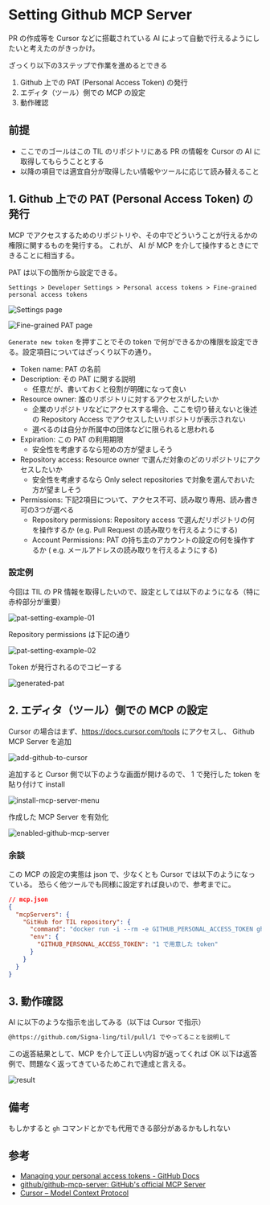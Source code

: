 # Setting Github MCP Server

PR の作成等を Cursor などに搭載されている AI によって自動で行えるようにしたいと考えたのがきっかけ。

ざっくり以下の3ステップで作業を進めるとできる

1. Github 上での PAT (Personal Access Token) の発行
2. エディタ（ツール）側での MCP の設定
3. 動作確認

## 前提

- ここでのゴールはこの TIL のリポジトリにある PR の情報を Cursor の AI に取得してもらうこととする
- 以降の項目では適宜自分が取得したい情報やツールに応じて読み替えること

## 1. Github 上での PAT (Personal Access Token) の発行

MCP でアクセスするためのリポジトリや、その中でどういうことが行えるかの権限に関するものを発行する。
これが、 AI が MCP を介して操作するときにできることに相当する。

PAT は以下の箇所から設定できる。

`Settings > Developer Settings > Personal access tokens > Fine-grained personal access tokens`

![Settings page](./assets/settings-github-mcp-server/settings-page-by-github.png)

![Fine-grained PAT page](./assets/settings-github-mcp-server/fine-grained-tokens-page.png)

`Generate new token` を押すことでその token で何ができるかの権限を設定できる。設定項目についてはざっくり以下の通り。

- Token name: PAT の名前
- Description: その PAT に関する説明
  - 任意だが、書いておくと役割が明確になって良い
- Resource owner: 誰のリポジトリに対するアクセスがしたいか
  - 企業のリポジトリなどにアクセスする場合、ここを切り替えないと後述の Repository Access でアクセスしたいリポジトリが表示されない
  - 選べるのは自分か所属中の団体などに限られると思われる
- Expiration: この PAT の利用期限
  - 安全性を考慮するなら短めの方が望ましそう
- Repository access: Resource owner で選んだ対象のどのリポジトリにアクセスしたいか
  - 安全性を考慮するなら Only select repositories で対象を選んでおいた方が望ましそう
- Permissions: 下記2項目について、アクセス不可、読み取り専用、読み書き可の3つが選べる
  - Repository permissions: Repository access で選んだリポジトリの何を操作するか (e.g. Pull Request の読み取りを行えるようにする)
  - Account Permissions: PAT の持ち主のアカウントの設定の何を操作するか ( e.g. メールアドレスの読み取りを行えるようにする)

### 設定例

今回は TIL の PR 情報を取得したいので、設定としては以下のようになる（特に赤枠部分が重要）

![pat-setting-example-01](./assets/settings-github-mcp-server/pat-setting-example-01.png)

Repository permissions は下記の通り

![pat-setting-example-02](./assets/settings-github-mcp-server/pat-setting-example-02.png)

Token が発行されるのでコピーする

![generated-pat](./assets/settings-github-mcp-server/generated-pat.png)

## 2. エディタ（ツール）側での MCP の設定

Cursor の場合はまず、https://docs.cursor.com/tools にアクセスし、 Github MCP Server を追加

![add-github-to-cursor](./assets/settings-github-mcp-server/add-github-to-cursor.png)

追加すると Cursor 側で以下のような画面が開けるので、 1 で発行した token を貼り付けて install

![install-mcp-server-menu](./assets/settings-github-mcp-server/install-mcp-server-menu.png)

作成した MCP Server を有効化

![enabled-github-mcp-server](./assets/settings-github-mcp-server/enabled-github-mcp-server.png)

### 余談

この MCP の設定の実態は json で、少なくとも Cursor では以下のようになっている。
恐らく他ツールでも同様に設定すれば良いので、参考までに。

```json
// mcp.json
{
  "mcpServers": {
    "GitHub for TIL repository": {
      "command": "docker run -i --rm -e GITHUB_PERSONAL_ACCESS_TOKEN ghcr.io/github/github-mcp-server",
      "env": {
        "GITHUB_PERSONAL_ACCESS_TOKEN": "1 で用意した token"
      }
    }
  }
}
```

## 3. 動作確認

AI に以下のような指示を出してみる（以下は Cursor で指示）

```md
@https://github.com/Signa-ling/til/pull/1 でやってることを説明して
```

この返答結果として、MCP を介して正しい内容が返ってくれば OK
以下は返答例で、問題なく返ってきているためこれで達成と言える。

![result](./assets/settings-github-mcp-server/result.png)

## 備考

もしかすると `gh` コマンドとかでも代用できる部分があるかもしれない

## 参考

- [Managing your personal access tokens - GitHub Docs](https://docs.github.com/en/authentication/keeping-your-account-and-data-secure/managing-your-personal-access-tokens)
- [github/github-mcp-server: GitHub's official MCP Server](https://github.com/github/github-mcp-server)
- [Cursor – Model Context Protocol](https://docs.cursor.com/context/model-context-protocol)
